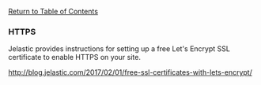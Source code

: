 [Return to Table of Contents](README.md)

### HTTPS
Jelastic provides instructions for setting up a free Let's Encrypt SSL certificate to enable HTTPS on your site.

http://blog.jelastic.com/2017/02/01/free-ssl-certificates-with-lets-encrypt/
